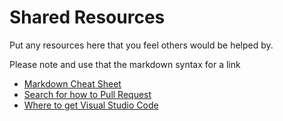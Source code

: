 # Shared Resources

Put any resources here that you feel others would be helped by.

Please note and use that the markdown syntax for a link

- [Markdown Cheat Sheet](https://github.com/adam-p/markdown-here/wiki/Markdown-Cheatsheet)
- [Search for how to Pull Request](https://www.google.com/search?q=how+to+do+a+pull+request+github&oq=how+to+do+a+pull+reque&aqs=chrome.0.0i512l2j69i57j0i512l7.26822j1j7&sourceid=chrome&ie=UTF-8)
- [Where to get Visual Studio Code](https://code.visualstudio.com/download)
